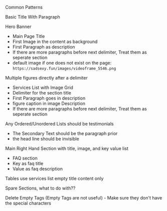 Common Patterns

Basic Title With Paragraph

Hero Banner

- Main Page Title
- First Image in the content as background
- First Paragraph as description
- If there are more paragraphs before next delimiter, Treat them as seperate section
- default image if one does not exist on the page: `https://sadsexy.fun/images/videoframe_5546.png`

Multiple figures directly after a delimiter

- Services List with Image Grid
- Delimiter for the section title
- First Paragraph goes in description
- figure caption in image Description
- If there are more paragraphs before next delimiter, Treat them as seperate section

Any Ordered/Unordered Lists should be testimonials

- The Secondary Text should be the paragraph prior
- the head line should be invisible

Main Right Hand Section with title, image, and key value list

- FAQ section
- Key as faq title
- Value as faq description

Tables use services list empty title content only

Spare Sections, what to do with??

Delete Empty Tags (Empty Tags are not useful) - Make sure they don't have the special characters

